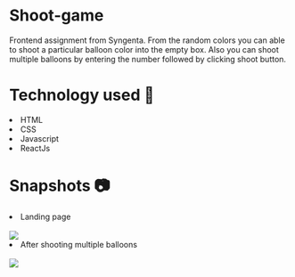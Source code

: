 # Shoot-game

Frontend assignment from Syngenta. From the random colors you can able to shoot a particular balloon color into the empty box. Also you can shoot multiple balloons by entering the number followed by clicking shoot button.

# Technology used 🌟
<li>HTML</li>
<li>CSS</li>
<li>Javascript</li>
<li>ReactJs</li>

# Snapshots 📷
<li>Landing page</li><br>
<img src="https://user-images.githubusercontent.com/91675857/170903826-5236315c-1635-4a7e-b672-6062e99ddb39.PNG">
<li>After shooting multiple balloons</li><br>
<img src="https://user-images.githubusercontent.com/91675857/170903844-c4f2e876-3460-4707-87cc-5f963f12c9fc.PNG">

